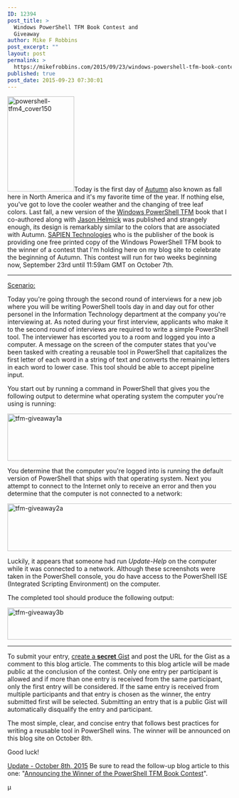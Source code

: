 ```yaml
---
ID: 12394
post_title: >
  Windows PowerShell TFM Book Contest and
  Giveaway
author: Mike F Robbins
post_excerpt: ""
layout: post
permalink: >
  https://mikefrobbins.com/2015/09/23/windows-powershell-tfm-book-contest-and-giveaway/
published: true
post_date: 2015-09-23 07:30:01
---
```

<a href="http://www.sapien.com/books_training/Windows-PowerShell-4" target="_blank"><img class="alignleft size-full wp-image-10976" src="http://mikefrobbins.com/wp-content/uploads/2014/12/powershell-tfm4_cover150.jpg" alt="powershell-tfm4_cover150" width="150" height="214" /></a>Today is the first day of <a href="http://en.wikipedia.org/wiki/Autumn" target="_blank">Autumn</a> also known as fall here in North America and it's my favorite time of the year. If nothing else, you've got to love the cooler weather and the changing of tree leaf colors. Last fall, a new version of the <a href="http://www.sapien.com/books_training/Windows-PowerShell-4" target="_blank">Windows PowerShell TFM</a> book that I co-authored along with <a href="http://twitter.com/thejasonhelmick" target="_blank">Jason Helmick</a> was published and strangely enough, its design is remarkably similar to the colors that are associated with Autumn. <a href="http://www.sapien.com" target="_blank">SAPIEN Technologies</a> who is the publisher of the book is providing one free printed copy of the Windows PowerShell TFM book to the winner of a contest that I'm holding here on my blog site to celebrate the beginning of Autumn. This contest will run for two weeks beginning now, September 23rd until 11:59am GMT on October 7th.

<hr />

<span style="text-decoration: underline;">Scenario:</span>

Today you're going through the second round of interviews for a new job where you will be writing PowerShell tools day in and day out for other personel in the Information Technology department at the company you're interviewing at. As noted during your first interview, applicants who make it to the second round of interviews are required to write a simple PowerShell tool. The interviewer has escorted you to a room and logged you into a computer. A message on the screen of the computer states that you've been tasked with creating a reusable tool in PowerShell that capitalizes the first letter of each word in a string of text and converts the remaining letters in each word to lower case. This tool should be able to accept pipeline input.

You start out by running a command in PowerShell that gives you the following output to determine what operating system the computer you're using is running:

<a href="http://mikefrobbins.com/wp-content/uploads/2015/09/tfm-giveaway1a.jpg"><img class="alignnone size-full wp-image-12395" src="http://mikefrobbins.com/wp-content/uploads/2015/09/tfm-giveaway1a.jpg" alt="tfm-giveaway1a" width="877" height="106" /></a>

You determine that the computer you're logged into is running the default version of PowerShell that ships with that operating system. Next you attempt to connect to the Internet only to receive an error and then you determine that the computer is not connected to a network:

<a href="http://mikefrobbins.com/wp-content/uploads/2015/09/tfm-giveaway2a.jpg"><img class="alignnone size-full wp-image-12396" src="http://mikefrobbins.com/wp-content/uploads/2015/09/tfm-giveaway2a.jpg" alt="tfm-giveaway2a" width="877" height="107" /></a>

Luckily, it appears that someone had run <em>Update-Help</em> on the computer while it was connected to a network. Although these screenshots were taken in the PowerShell console, you do have access to the PowerShell ISE (Integrated Scripting Environment) on the computer.

The completed tool should produce the following output:

<a href="http://mikefrobbins.com/wp-content/uploads/2015/09/tfm-giveaway3b.jpg"><img class="alignnone size-full wp-image-12423" src="http://mikefrobbins.com/wp-content/uploads/2015/09/tfm-giveaway3b.jpg" alt="tfm-giveaway3b" width="877" height="72" /></a>

<hr />

To submit your entry, <a href="https://gist.github.com/" target="_blank">create a <strong>secret</strong> Gist</a> and post the URL for the Gist as a comment to this blog article. The comments to this blog article will be made public at the conclusion of the contest. Only one entry per participant is allowed and if more than one entry is received from the same participant, only the first entry will be considered. If the same entry is received from multiple participants and that entry is chosen as the winner, the entry submitted first will be selected. Submitting an entry that is a public Gist will automatically disqualify the entry and participant.

The most simple, clear, and concise entry that follows best practices for writing a reusable tool in PowerShell wins. The winner will be announced on this blog site on October 8th.

Good luck!

<span style="text-decoration: underline;">Update - October 8th, 2015</span>
Be sure to read the follow-up blog article to this one: "<a href="http://mikefrobbins.com/2015/10/08/announcing-the-winner-of-the-powershell-tfm-book-contest/" target="_blank">Announcing the Winner of the PowerShell TFM Book Contest</a>".

µ